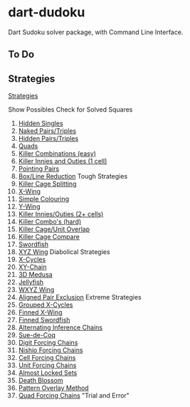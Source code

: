# dart-dudoku

Dart Sudoku solver package, with Command Line Interface.

## To Do

## Strategies

[Strategies](https.//www.sudokuwiki.org/Strategy_Families)

Show Possibles
Check for Solved Squares

1. [Hidden Singles](https.//www.sudokuwiki.org/Getting_Started)
2. [Naked Pairs/Triples](https.//www.sudokuwiki.org/Naked_Candidates#NP)
3. [Hidden Pairs/Triples](https://www.sudokuwiki.org/Hidden_Candidates#HP)
4. [Quads](https://www.sudokuwiki.org/Naked_Candidates#NQ)
5. [Killer Combinations (easy)](https://www.sudokuwiki.org/Killer_Combinations)
6. [Killer Innies and Outies (1 cell)](https://www.sudokuwiki.org/Innies_And_Outies)
7. [Pointing Pairs](https://www.sudokuwiki.org/Intersection_Removal#IR)
8. [Box/Line Reduction](https://www.sudokuwiki.org/Intersection_Removal#LBR)
   Tough Strategies
9. [Killer Cage Splitting](https://www.sudokuwiki.org/Cage_Splitting)
10. [X-Wing](https://www.sudokuwiki.org/X_Wing_Strategy)
11. [Simple Colouring](https://www.sudokuwiki.org/Singles_Chains)
12. [Y-Wing](https://www.sudokuwiki.org/Y_Wing_Strategy)
13. [Killer Innies/Outies (2+ cells)](https://www.sudokuwiki.org/Innies_And_Outies)
14. [Killer Combo's (hard)](https://www.sudokuwiki.org/Killer_Combinations)
15. [Killer Cage/Unit Overlap](https://www.sudokuwiki.org/Cage_Unit_Overlap)
16. [Killer Cage Compare](https://www.sudokuwiki.org/Cage_Comparison)
17. [Swordfish](https://www.sudokuwiki.org/Sword_Fish_Strategy)
18. [XYZ Wing](https://www.sudokuwiki.org/XYZ_Wing)
    Diabolical Strategies
19. [X-Cycles](https://www.sudokuwiki.org/X_Cycles)
20. [XY-Chain](https://www.sudokuwiki.org/XY_Chains)
21. [3D Medusa](https://www.sudokuwiki.org/3D_Medusa)
22. [Jellyfish](https://www.sudokuwiki.org/Jelly_Fish_Strategy)
23. [WXYZ Wing](https://www.sudokuwiki.org/WXYZ_Wing)
24. [Aligned Pair Exclusion](https://www.sudokuwiki.org/Aligned_Pair_Exclusion)
    Extreme Strategies
25. [Grouped X-Cycles](https://www.sudokuwiki.org/Grouped_X_Cycles)
26. [Finned X-Wing](https://www.sudokuwiki.org/Finned_X_Wing)
27. [Finned Swordfish](https://www.sudokuwiki.org/Finned_Swordfish)
28. [Alternating Inference Chains](https://www.sudokuwiki.org/Alternating_Inference_Chains)
29. [Sue-de-Coq](https://www.sudokuwiki.org/Sue_De_Coq)
30. [Digit Forcing Chains](https://www.sudokuwiki.org/Digit_Forcing_Chains)
31. [Nishio Forcing Chains](https://www.sudokuwiki.org/Nishio_Forcing_Chains)
32. [Cell Forcing Chains](https://www.sudokuwiki.org/Cell_Forcing_Chains)
33. [Unit Forcing Chains](https://www.sudokuwiki.org/Unit_Forcing_Chains)
34. [Almost Locked Sets](https://www.sudokuwiki.org/Almost_Locked_Sets)
35. [Death Blossom](https://www.sudokuwiki.org/Death_Blossom)
36. [Pattern Overlay Method](https://www.sudokuwiki.org/Pattern_Overlay)
37. [Quad Forcing Chains](https://www.sudokuwiki.org/Quad_Forcing_Chains)
    "Trial and Error"
